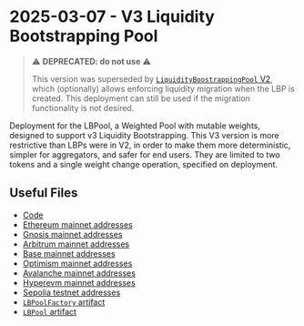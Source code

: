 # 2025-03-07 - V3 Liquidity Bootstrapping Pool

> ⚠️ **DEPRECATED: do not use** ⚠️
>
> This version was superseded by [`LiquidityBoostrappingPool` V2](../../tasks/20250701-v3-liquidity-bootstrapping-pool-v2/), which (optionally) allows enforcing liquidity migration when the LBP is created. This deployment can still be used if the migration functionality is not desired.

Deployment for the LBPool, a Weighted Pool with mutable weights, designed to support v3 Liquidity Bootstrapping. This V3 version is more restrictive than LBPs were in V2, in order to make them more deterministic, simpler for aggregators, and safer for end users. They are limited to two tokens and a single weight change operation, specified on deployment.

## Useful Files

- [Code](https://github.com/balancer/balancer-v3-monorepo/commit/577b86c7aec06c01e5f57bf20d4a0f728ce249b2)
- [Ethereum mainnet addresses](./output/mainnet.json)
- [Gnosis mainnet addresses](./output/gnosis.json)
- [Arbitrum mainnet addresses](./output/arbitrum.json)
- [Base mainnet addresses](./output/base.json)
- [Optimism mainnet addresses](./output/optimism.json)
- [Avalanche mainnet addresses](./output/avalanche.json)
- [Hyperevm mainnet addresses](./output/hyperevm.json)
- [Sepolia testnet addresses](./output/sepolia.json)
- [`LBPoolFactory` artifact](./artifact/LBPoolFactory.json)
- [`LBPool` artifact](./artifact/LBPool.json)
